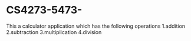# CS4273-5473-

This a calculator application which has the following operations
1.addition
2.subtraction
3.multiplication
4.division
